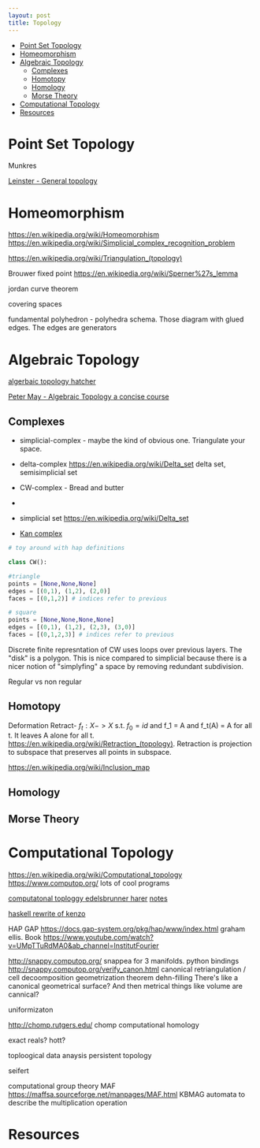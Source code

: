 ```yaml
---
layout: post
title: Topology
---
```

- [Point Set Topology](#point-set-topology)
- [Homeomorphism](#homeomorphism)
- [Algebraic Topology](#algebraic-topology)
  - [Complexes](#complexes)
  - [Homotopy](#homotopy)
  - [Homology](#homology)
  - [Morse Theory](#morse-theory)
- [Computational Topology](#computational-topology)
- [Resources](#resources)

# Point Set Topology

Munkres

[Leinster - General topology](https://www.maths.ed.ac.uk/~tl/topology/topology_notes.pdf)

# Homeomorphism

<https://en.wikipedia.org/wiki/Homeomorphism>
<https://en.wikipedia.org/wiki/Simplicial_complex_recognition_problem>

<https://en.wikipedia.org/wiki/Triangulation_(topology)>

Brouwer fixed point
<https://en.wikipedia.org/wiki/Sperner%27s_lemma>

jordan curve theorem

covering spaces

fundamental polyhedron - polyhedra schema. Those diagram with glued edges. The edges are generators

# Algebraic Topology

[algerbaic topology hatcher](https://pi.math.cornell.edu/~hatcher/AT/AT.pdf)

[Peter May  - Algebraic Topology a concise course](http://www.math.uchicago.edu/~may/CONCISE/ConciseRevised.pdf)

## Complexes

- simplicial-complex - maybe the kind of obvious one. Triangulate your space.
- delta-complex <https://en.wikipedia.org/wiki/Delta_set> delta set, semisimplicial set
- CW-complex - Bread and butter
-

- simplicial set <https://en.wikipedia.org/wiki/Delta_set>
- [Kan complex](https://en.wikipedia.org/wiki/Kan_fibration)

```python
# toy around with hap definitions

class CW():

#triangle
points = [None,None,None]
edges = [(0,1), (1,2), (2,0)]
faces = [(0,1,2)] # indices refer to previous

# square
points = [None,None,None,None]
edges = [(0,1), (1,2), (2,3), (3,0)]
faces = [(0,1,2,3)] # indices refer to previous
```

Discrete finite represntation of CW uses loops over previous layers. The "disk" is a polygon. This is nice compared to simplicial because there is a nicer notion of "simplyfing" a space by removing redundant subdivision.

Regular vs non regular

## Homotopy

Deformation Retract- $f_t : X -> X$ s.t. $f_0 = id$ and f_1 = A and f_t(A) = A for all t. It leaves A alone for all t. <https://en.wikipedia.org/wiki/Retraction_(topology)>. Retraction is projection to subspace that preserves all points in subspace.

<https://en.wikipedia.org/wiki/Inclusion_map>

## Homology

## Morse Theory

# Computational Topology

<https://en.wikipedia.org/wiki/Computational_topology>
<https://www.computop.org/> lots of cool programs

[computatonal toploggy edelsbrunner harer](https://www.maths.ed.ac.uk/~v1ranick/papers/edelcomp.pdf)
[notes](https://www.ams.org/meetings/shortcourse/zomorodian-notes.pdf)

[haskell rewrite of kenzo](https://github.com/mvr/at)

HAP GAP <https://docs.gap-system.org/pkg/hap/www/index.html>
graham ellis. Book
<https://www.youtube.com/watch?v=UMpTTuRdMA0&ab_channel=InstitutFourier>

<http://snappy.computop.org/> snappea for 3 manifolds. python bindings
<http://snappy.computop.org/verify_canon.html> canonical retriangulation / cell decoomposition
geometrization theorem
dehn-filling
There's like a canonical geometrical surface? And then metrical things like volume are cannical?

uniformizaton

<http://chomp.rutgers.edu/> chomp computational homology

exact reals?
hott?

toploogical data anaysis
persistent topology

seifert

computational group theory
MAF <https://maffsa.sourceforge.net/manpages/MAF.html>
KBMAG
automata to describe the multiplication operation

# Resources
